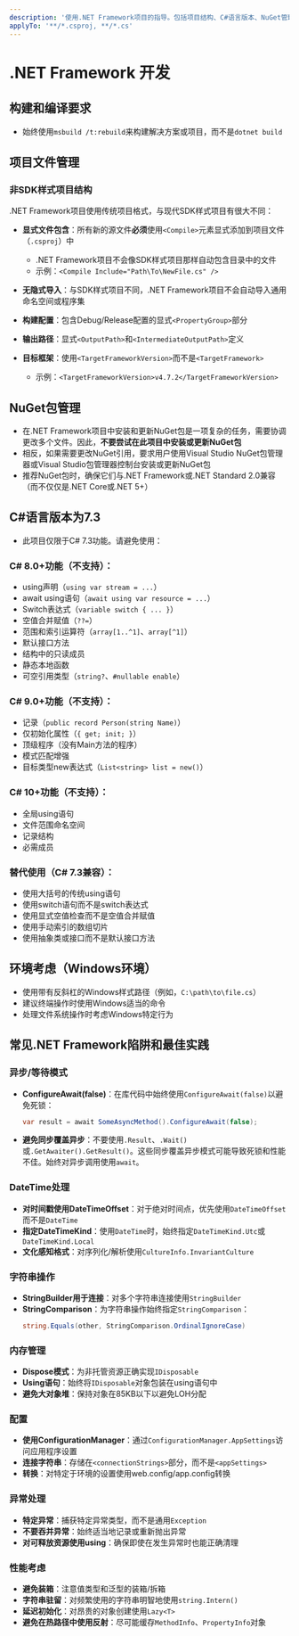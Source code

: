 ```yaml
---
description: '使用.NET Framework项目的指导。包括项目结构、C#语言版本、NuGet管理和最佳实践。'
applyTo: '**/*.csproj, **/*.cs'
---
```


# .NET Framework 开发

## 构建和编译要求
- 始终使用`msbuild /t:rebuild`来构建解决方案或项目，而不是`dotnet build`

## 项目文件管理

### 非SDK样式项目结构
.NET Framework项目使用传统项目格式，与现代SDK样式项目有很大不同：

- **显式文件包含**：所有新的源文件**必须**使用`<Compile>`元素显式添加到项目文件（`.csproj`）中
  - .NET Framework项目不会像SDK样式项目那样自动包含目录中的文件
  - 示例：`<Compile Include="Path\To\NewFile.cs" />`

- **无隐式导入**：与SDK样式项目不同，.NET Framework项目不会自动导入通用命名空间或程序集
 
- **构建配置**：包含Debug/Release配置的显式`<PropertyGroup>`部分

- **输出路径**：显式`<OutputPath>`和`<IntermediateOutputPath>`定义

- **目标框架**：使用`<TargetFrameworkVersion>`而不是`<TargetFramework>`
  - 示例：`<TargetFrameworkVersion>v4.7.2</TargetFrameworkVersion>`

## NuGet包管理
- 在.NET Framework项目中安装和更新NuGet包是一项复杂的任务，需要协调更改多个文件。因此，**不要尝试在此项目中安装或更新NuGet包**
- 相反，如果需要更改NuGet引用，要求用户使用Visual Studio NuGet包管理器或Visual Studio包管理器控制台安装或更新NuGet包
- 推荐NuGet包时，确保它们与.NET Framework或.NET Standard 2.0兼容（而不仅仅是.NET Core或.NET 5+）

## C#语言版本为7.3
- 此项目仅限于C# 7.3功能。请避免使用：

### C# 8.0+功能（不支持）：
  - using声明（`using var stream = ...`）
  - await using语句（`await using var resource = ...`）
  - Switch表达式（`variable switch { ... }`）
  - 空值合并赋值（`??=`）
  - 范围和索引运算符（`array[1..^1]`、`array[^1]`）
  - 默认接口方法
  - 结构中的只读成员
  - 静态本地函数
  - 可空引用类型（`string?`、`#nullable enable`）

### C# 9.0+功能（不支持）：
  - 记录（`public record Person(string Name)`）
  - 仅初始化属性（`{ get; init; }`）
  - 顶级程序（没有Main方法的程序）
  - 模式匹配增强
  - 目标类型new表达式（`List<string> list = new()`）

### C# 10+功能（不支持）：
  - 全局using语句
  - 文件范围命名空间
  - 记录结构
  - 必需成员

### 替代使用（C# 7.3兼容）：
  - 使用大括号的传统using语句
  - 使用switch语句而不是switch表达式
  - 使用显式空值检查而不是空值合并赋值
  - 使用手动索引的数组切片
  - 使用抽象类或接口而不是默认接口方法

## 环境考虑（Windows环境）
- 使用带有反斜杠的Windows样式路径（例如，`C:\path\to\file.cs`）
- 建议终端操作时使用Windows适当的命令
- 处理文件系统操作时考虑Windows特定行为

## 常见.NET Framework陷阱和最佳实践

### 异步/等待模式
- **ConfigureAwait(false)**：在库代码中始终使用`ConfigureAwait(false)`以避免死锁：
  ```csharp
  var result = await SomeAsyncMethod().ConfigureAwait(false);
  ```
- **避免同步覆盖异步**：不要使用`.Result`、`.Wait()`或`.GetAwaiter().GetResult()`。这些同步覆盖异步模式可能导致死锁和性能不佳。始终对异步调用使用`await`。

### DateTime处理
- **对时间戳使用DateTimeOffset**：对于绝对时间点，优先使用`DateTimeOffset`而不是`DateTime`
- **指定DateTimeKind**：使用`DateTime`时，始终指定`DateTimeKind.Utc`或`DateTimeKind.Local`
- **文化感知格式**：对序列化/解析使用`CultureInfo.InvariantCulture`

### 字符串操作
- **StringBuilder用于连接**：对多个字符串连接使用`StringBuilder`
- **StringComparison**：为字符串操作始终指定`StringComparison`：
  ```csharp
  string.Equals(other, StringComparison.OrdinalIgnoreCase)
  ```

### 内存管理
- **Dispose模式**：为非托管资源正确实现`IDisposable`
- **Using语句**：始终将`IDisposable`对象包装在using语句中
- **避免大对象堆**：保持对象在85KB以下以避免LOH分配

### 配置
- **使用ConfigurationManager**：通过`ConfigurationManager.AppSettings`访问应用程序设置
- **连接字符串**：存储在`<connectionStrings>`部分，而不是`<appSettings>`
- **转换**：对特定于环境的设置使用web.config/app.config转换

### 异常处理
- **特定异常**：捕获特定异常类型，而不是通用`Exception`
- **不要吞并异常**：始终适当地记录或重新抛出异常
- **对可释放资源使用using**：确保即使在发生异常时也能正确清理

### 性能考虑
- **避免装箱**：注意值类型和泛型的装箱/拆箱
- **字符串驻留**：对频繁使用的字符串明智地使用`string.Intern()`
- **延迟初始化**：对昂贵的对象创建使用`Lazy<T>`
- **避免在热路径中使用反射**：尽可能缓存`MethodInfo`、`PropertyInfo`对象
